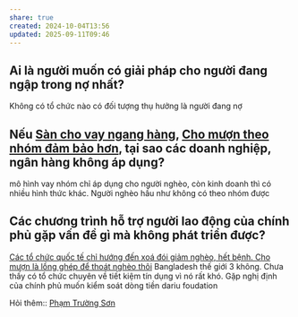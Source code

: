 ```yaml
---
share: true
created: 2024-10-04T13:56
updated: 2025-09-11T09:46
---
```

## Ai là người muốn có giải pháp cho người đang ngập trong nợ nhất?
Không có tổ chức nào có đối tượng thụ hưởng là người đang nợ
## Nếu [Sàn cho vay ngang hàng](../../../T%E1%BB%95%20ch%E1%BB%A9c%20t%C3%A0i%20ch%C3%ADnh/T%E1%BB%95%20ch%E1%BB%A9c%20t%C3%ADn%20d%E1%BB%A5ng/T%E1%BB%95%20ch%E1%BB%A9c%20t%C3%ADn%20d%E1%BB%A5ng%20phi%20ng%C3%A2n%20h%C3%A0ng/S%C3%A0n%20cho%20vay%20ngang%20h%C3%A0ng/index.md), [Cho mượn theo nhóm đảm bảo hơn](Cho%20m%C6%B0%E1%BB%A3n%20theo%20nh%C3%B3m%20%C4%91%E1%BA%A3m%20b%E1%BA%A3o%20h%C6%A1n.md), tại sao các doanh nghiệp, ngân hàng không áp dụng?
mô hình vay nhóm chỉ áp dụng cho người nghèo, còn kinh doanh thì có nhiều hình thức khác. Người nghèo hầu như không có theo nhóm được
## Các chương trình hỗ trợ người lao động của chính phủ gặp vấn đề gì mà không phát triển được?
[Các tổ chức quốc tế chỉ hướng đến xoá đói giảm nghèo, hết bệnh. Cho mượn là lồng ghép để thoát nghèo thôi](C%C3%A1c%20t%E1%BB%95%20ch%E1%BB%A9c%20qu%E1%BB%91c%20t%E1%BA%BF%20ch%E1%BB%89%20h%C6%B0%E1%BB%9Bng%20%C4%91%E1%BA%BFn%20xo%C3%A1%20%C4%91%C3%B3i%20gi%E1%BA%A3m%20ngh%C3%A8o,%20h%E1%BA%BFt%20b%E1%BB%87nh.%20Cho%20m%C6%B0%E1%BB%A3n%20l%C3%A0%20l%E1%BB%93ng%20gh%C3%A9p%20%C4%91%E1%BB%83%20tho%C3%A1t%20ngh%C3%A8o%20th%C3%B4i.md)
Bangladesh thế giới 3 không. Chưa thấy có tổ chức chuyên về tiết kiệm tín dụng vì nó rất khó. Gặp nghị định của chính phủ muốn kiểm soát dòng tiền
dariu foudation

Hỏi thêm:: [Phạm Trường Sơn](Ph%E1%BA%A1m%20Tr%C6%B0%E1%BB%9Dng%20S%C6%A1n.md)
